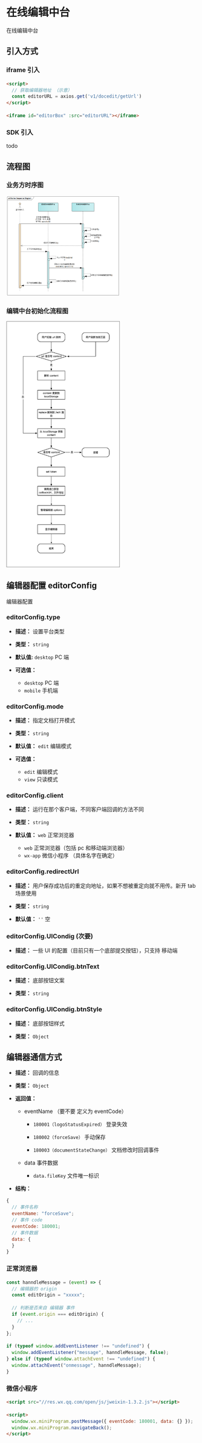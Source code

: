 # 在线编辑中台

在线编辑中台

## 引入方式

### iframe 引入

```html
<script>
  // 获取编辑器地址 （示意）
  const editorURL = axios.get('v1/docedit/getUrl')
</script>

<iframe id="editorBox" :src="editorURL"></iframe>
```

### SDK 引入

todo

## 流程图

### 业务方时序图

<img src="./img-1.png" width="300">

### 编辑中台初始化流程图

<img src="./img-2.png" width="300">

## 编辑器配置 editorConfig

编辑器配置

### editorConfig.type

- **描述：** 设置平台类型

- **类型：** `string`

- **默认值:** `desktop` PC 端

- **可选值：**
  - `desktop` PC 端
  - `mobile` 手机端

### editorConfig.mode

- **描述：** 指定文档打开模式

- **类型：** `string`

- **默认值：** `edit` 编辑模式

- **可选值：**
  - `edit` 编辑模式
  - `view` 只读模式

### editorConfig.client

- **描述：** 运行在那个客户端，不同客户端回调的方法不同

- **类型：** `string`

- **默认值：** `web` 正常浏览器
  - `web` 正常浏览器（包括 pc 和移动端浏览器）
  - `wx-app` 微信小程序 （具体名字在确定）

### editorConfig.redirectUrl

- **描述：** 用户保存成功后的重定向地址，如果不想被重定向就不用传。新开 tab 场景使用

- **类型：** `string`

- **默认值：** `''` 空

### editorConfig.UICondig (次要)

- **描述：** 一些 UI 的配置（目前只有一个底部提交按钮），只支持 移动端

### editorConfig.UICondig.btnText

- **描述：** 底部按钮文案

- **类型：** `string`

### editorConfig.UICondig.btnStyle

- **描述：** 底部按钮样式

- **类型：** `Object`

## 编辑器通信方式

- **描述：** 回调的信息

- **类型：** `Object`

- **返回值：**

  - eventName （要不要 定义为 eventCode）

    - `180001（logoStatusExpired）` 登录失效

    - `180002（forceSave）` 手动保存

    - `180003（documentStateChange）` 文档修改时回调事件

  - data 事件数据

    - `data.fileKey` 文件唯一标识

* **结构：**

```js
{
  // 事件名称
  eventName: "forceSave";
  // 事件 code
  eventCode: 180001;
  // 事件数据
  data: {
  }
}
```

### 正常浏览器

```js
const hanndleMessage = (event) => {
  // 编辑器的 origin
  const editOrigin = "xxxxx";

  // 判断是否来自 编辑器 事件
  if (event.origin === editOrigin) {
    // ...
  }
};

if (typeof window.addEventListener !== "undefined") {
  window.addEventListener("message", hanndleMessage, false);
} else if (typeof window.attachEvent !== "undefined") {
  window.attachEvent("onmessage", hanndleMessage);
}
```

### 微信小程序

```html
<script src="//res.wx.qq.com/open/js/jweixin-1.3.2.js"></script>

<script>
  window.wx.miniProgram.postMessage({ eventCode: 180001, data: {} });
  window.wx.miniProgram.navigateBack();
</script>
```
